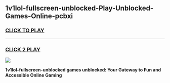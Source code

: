 
## 1v1lol-fullscreen-unblocked-Play-Unblocked-Games-Online-pcbxi
<h3>
<a href="https://premium76.site?title=1v1lol-fullscreen-unblocked&ref=25A">CLICK TO PLAY</a></h3>
<hr>

<h3>
<a href="https://premium76.site?title=1v1lol-fullscreen-unblocked&ref=25A">CLICK 2 PLAY</a>
  
</h3>

<a href="https://premium76.site?title=1v1lol-fullscreen-unblocked&ref=25A"><img src="https://clearcache.store/games.png"></a>


**1v1lol-fullscreen-unblocked games unblocked: Your Gateway to Fun and Accessible Online Gaming**
